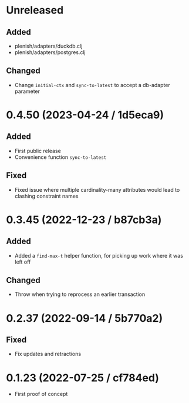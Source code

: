 # Unreleased

## Added

- plenish/adapters/duckdb.clj
- plenish/adapters/postgres.clj

## Changed

- Change `initial-ctx` and `sync-to-latest` to accept a db-adapter parameter 

# 0.4.50 (2023-04-24 / 1d5eca9)

## Added

- First public release
- Convenience function `sync-to-latest`

## Fixed

- Fixed issue where multiple cardinality-many attributes would lead to clashing constraint names

# 0.3.45 (2022-12-23 / b87cb3a)

## Added

- Added a `find-max-t` helper function, for picking up work where it was left off

## Changed

- Throw when trying to reprocess an earlier transaction

# 0.2.37 (2022-09-14 / 5b770a2)

## Fixed

- Fix updates and retractions

# 0.1.23 (2022-07-25 / cf784ed)

- First proof of concept
